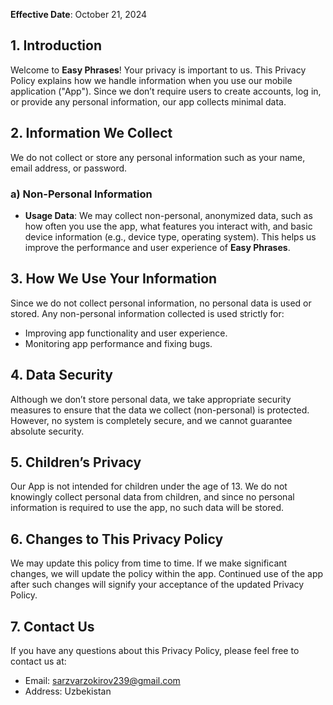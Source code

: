 **Effective Date**: October 21, 2024

## 1. Introduction

Welcome to **Easy Phrases**! Your privacy is important to us. This Privacy Policy explains how we handle information when you use our mobile application ("App"). Since we don’t require users to create accounts, log in, or provide any personal information, our app collects minimal data.

## 2. Information We Collect

We do not collect or store any personal information such as your name, email address, or password. 

### a) **Non-Personal Information**
- **Usage Data**: We may collect non-personal, anonymized data, such as how often you use the app, what features you interact with, and basic device information (e.g., device type, operating system). This helps us improve the performance and user experience of **Easy Phrases**.

## 3. How We Use Your Information

Since we do not collect personal information, no personal data is used or stored. Any non-personal information collected is used strictly for:
- Improving app functionality and user experience.
- Monitoring app performance and fixing bugs.

## 4. Data Security

Although we don’t store personal data, we take appropriate security measures to ensure that the data we collect (non-personal) is protected. However, no system is completely secure, and we cannot guarantee absolute security.

## 5. Children’s Privacy

Our App is not intended for children under the age of 13. We do not knowingly collect personal data from children, and since no personal information is required to use the app, no such data will be stored.

## 6. Changes to This Privacy Policy

We may update this policy from time to time. If we make significant changes, we will update the policy within the app. Continued use of the app after such changes will signify your acceptance of the updated Privacy Policy.

## 7. Contact Us

If you have any questions about this Privacy Policy, please feel free to contact us at:

- Email: sarzvarzokirov239@gmail.com
- Address: Uzbekistan
